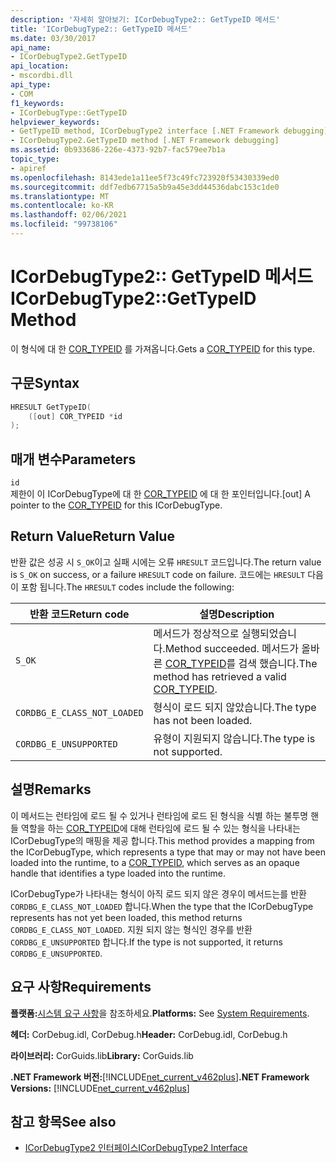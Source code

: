 ```yaml
---
description: '자세히 알아보기: ICorDebugType2:: GetTypeID 메서드'
title: 'ICorDebugType2:: GetTypeID 메서드'
ms.date: 03/30/2017
api_name:
- ICorDebugType2.GetTypeID
api_location:
- mscordbi.dll
api_type:
- COM
f1_keywords:
- ICorDebugType::GetTypeID
helpviewer_keywords:
- GetTypeID method, ICorDebugType2 interface [.NET Framework debugging]
- ICorDebugType2.GetTypeID method [.NET Framework debugging]
ms.assetid: 0b933686-226e-4373-92b7-fac579ee7b1a
topic_type:
- apiref
ms.openlocfilehash: 8143ede1a11ee5f73c49fc723920f53430339ed0
ms.sourcegitcommit: ddf7edb67715a5b9a45e3dd44536dabc153c1de0
ms.translationtype: MT
ms.contentlocale: ko-KR
ms.lasthandoff: 02/06/2021
ms.locfileid: "99738106"
---
```

# <a name="icordebugtype2gettypeid-method"></a><span data-ttu-id="8adf5-103">ICorDebugType2:: GetTypeID 메서드</span><span class="sxs-lookup"><span data-stu-id="8adf5-103">ICorDebugType2::GetTypeID Method</span></span>

<span data-ttu-id="8adf5-104">이 형식에 대 한 [COR_TYPEID](cor-typeid-structure.md) 를 가져옵니다.</span><span class="sxs-lookup"><span data-stu-id="8adf5-104">Gets a [COR_TYPEID](cor-typeid-structure.md) for this type.</span></span>  
  
## <a name="syntax"></a><span data-ttu-id="8adf5-105">구문</span><span class="sxs-lookup"><span data-stu-id="8adf5-105">Syntax</span></span>  
  
```cpp  
HRESULT GetTypeID(  
    ([out] COR_TYPEID *id  
);  
```  
  
## <a name="parameters"></a><span data-ttu-id="8adf5-106">매개 변수</span><span class="sxs-lookup"><span data-stu-id="8adf5-106">Parameters</span></span>  

 `id`  
 <span data-ttu-id="8adf5-107">제한이 이 ICorDebugType에 대 한 [COR_TYPEID](cor-typeid-structure.md) 에 대 한 포인터입니다.</span><span class="sxs-lookup"><span data-stu-id="8adf5-107">[out] A pointer to the [COR_TYPEID](cor-typeid-structure.md) for this ICorDebugType.</span></span>  
  
## <a name="return-value"></a><span data-ttu-id="8adf5-108">Return Value</span><span class="sxs-lookup"><span data-stu-id="8adf5-108">Return Value</span></span>  

 <span data-ttu-id="8adf5-109">반환 값은 성공 시 `S_OK`이고 실패 시에는 오류 `HRESULT` 코드입니다.</span><span class="sxs-lookup"><span data-stu-id="8adf5-109">The return value is `S_OK` on success, or a failure `HRESULT` code on failure.</span></span> <span data-ttu-id="8adf5-110">코드에는 `HRESULT` 다음이 포함 됩니다.</span><span class="sxs-lookup"><span data-stu-id="8adf5-110">The `HRESULT` codes include the following:</span></span>  
  
|<span data-ttu-id="8adf5-111">반환 코드</span><span class="sxs-lookup"><span data-stu-id="8adf5-111">Return code</span></span>|<span data-ttu-id="8adf5-112">설명</span><span class="sxs-lookup"><span data-stu-id="8adf5-112">Description</span></span>|  
|-----------------|-----------------|  
|`S_OK`|<span data-ttu-id="8adf5-113">메서드가 정상적으로 실행되었습니다.</span><span class="sxs-lookup"><span data-stu-id="8adf5-113">Method succeeded.</span></span> <span data-ttu-id="8adf5-114">메서드가 올바른 [COR_TYPEID](cor-typeid-structure.md)를 검색 했습니다.</span><span class="sxs-lookup"><span data-stu-id="8adf5-114">The method has retrieved a valid [COR_TYPEID](cor-typeid-structure.md).</span></span>|  
|`CORDBG_E_CLASS_NOT_LOADED`|<span data-ttu-id="8adf5-115">형식이 로드 되지 않았습니다.</span><span class="sxs-lookup"><span data-stu-id="8adf5-115">The type has not been loaded.</span></span>|  
|`CORDBG_E_UNSUPPORTED`|<span data-ttu-id="8adf5-116">유형이 지원되지 않습니다.</span><span class="sxs-lookup"><span data-stu-id="8adf5-116">The type is not supported.</span></span>|  
  
## <a name="remarks"></a><span data-ttu-id="8adf5-117">설명</span><span class="sxs-lookup"><span data-stu-id="8adf5-117">Remarks</span></span>  

 <span data-ttu-id="8adf5-118">이 메서드는 런타임에 로드 될 수 있거나 런타임에 로드 된 형식을 식별 하는 불투명 핸들 역할을 하는 [COR_TYPEID](cor-typeid-structure.md)에 대해 런타임에 로드 될 수 있는 형식을 나타내는 ICorDebugType의 매핑을 제공 합니다.</span><span class="sxs-lookup"><span data-stu-id="8adf5-118">This method provides a mapping from the ICorDebugType, which represents a type that may or may not have been loaded into the runtime, to a [COR_TYPEID](cor-typeid-structure.md), which serves as an opaque handle that identifies a type loaded into the runtime.</span></span>  
  
 <span data-ttu-id="8adf5-119">ICorDebugType가 나타내는 형식이 아직 로드 되지 않은 경우이 메서드는를 반환 `CORDBG_E_CLASS_NOT_LOADED` 합니다.</span><span class="sxs-lookup"><span data-stu-id="8adf5-119">When the type that the ICorDebugType represents has not yet been loaded, this method returns `CORDBG_E_CLASS_NOT_LOADED`.</span></span>  <span data-ttu-id="8adf5-120">지원 되지 않는 형식인 경우를 반환 `CORDBG_E_UNSUPPORTED` 합니다.</span><span class="sxs-lookup"><span data-stu-id="8adf5-120">If the type is not supported, it returns `CORDBG_E_UNSUPPORTED`.</span></span>  
  
## <a name="requirements"></a><span data-ttu-id="8adf5-121">요구 사항</span><span class="sxs-lookup"><span data-stu-id="8adf5-121">Requirements</span></span>  

 <span data-ttu-id="8adf5-122">**플랫폼:**[시스템 요구 사항](../../get-started/system-requirements.md)을 참조하세요.</span><span class="sxs-lookup"><span data-stu-id="8adf5-122">**Platforms:** See [System Requirements](../../get-started/system-requirements.md).</span></span>  
  
 <span data-ttu-id="8adf5-123">**헤더:** CorDebug.idl, CorDebug.h</span><span class="sxs-lookup"><span data-stu-id="8adf5-123">**Header:** CorDebug.idl, CorDebug.h</span></span>  
  
 <span data-ttu-id="8adf5-124">**라이브러리:** CorGuids.lib</span><span class="sxs-lookup"><span data-stu-id="8adf5-124">**Library:** CorGuids.lib</span></span>  
  
 <span data-ttu-id="8adf5-125">**.NET Framework 버전:**[!INCLUDE[net_current_v462plus](../../../../includes/net-current-v462plus-md.md)]</span><span class="sxs-lookup"><span data-stu-id="8adf5-125">**.NET Framework Versions:** [!INCLUDE[net_current_v462plus](../../../../includes/net-current-v462plus-md.md)]</span></span>  
  
## <a name="see-also"></a><span data-ttu-id="8adf5-126">참고 항목</span><span class="sxs-lookup"><span data-stu-id="8adf5-126">See also</span></span>

- [<span data-ttu-id="8adf5-127">ICorDebugType2 인터페이스</span><span class="sxs-lookup"><span data-stu-id="8adf5-127">ICorDebugType2 Interface</span></span>](icordebugtype2-interface.md)
